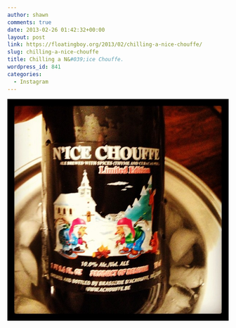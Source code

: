 ```yaml
---
author: shawn
comments: true
date: 2013-02-26 01:42:32+00:00
layout: post
link: https://floatingboy.org/2013/02/chilling-a-nice-chouffe/
slug: chilling-a-nice-chouffe
title: Chilling a N&#039;ice Chouffe.
wordpress_id: 841
categories:
  - Instagram
---
```


[![Chilling a N'ice Chouffe.](/assets/media/2013/02/74f8326a7fb511e2829822000a9f1487_7.jpg)](/assets/media/2013/02/74f8326a7fb511e2829822000a9f1487_7.jpg)
